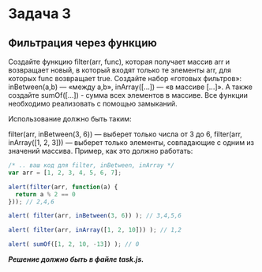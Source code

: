 # Задача 3

## Фильтрация через функцию

Создайте функцию filter(arr, func), которая получает массив arr и возвращает новый, в который входят только те элементы arr, для которых func возвращает true. Создайте набор «готовых фильтров»: inBetween(a,b) — «между a,b», inArray([...]) — «в массиве [...]». А также создайте sumOf([...]) - сумма всех элементов в массиве. Все функции необходимо реализовать с помощью замыканий.

Использование должно быть таким:

filter(arr, inBetween(3, 6)) — выберет только числа от 3 до 6,
filter(arr, inArray([1, 2, 3])) — выберет только элементы, совпадающие с одним из значений массива.
Пример, как это должно работать:

```js
/* .. ваш код для filter, inBetween, inArray */
var arr = [1, 2, 3, 4, 5, 6, 7];

alert(filter(arr, function(a) {
  return a % 2 == 0
})); // 2,4,6

alert( filter(arr, inBetween(3, 6)) ); // 3,4,5,6

alert( filter(arr, inArray([1, 2, 10])) ); // 1,2

alert( sumOf([1, 2, 10, -13]) ); // 0
```
***Решение должно быть в файле task.js.***
